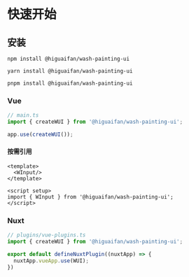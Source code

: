 # 快速开始

## 安装

``` shell
npm install @higuaifan/wash-painting-ui

yarn install @higuaifan/wash-painting-ui

pnpm install @higuaifan/wash-painting-ui
```

### Vue

``` typescript
// main.ts
import { createWUI } from '@higuaifan/wash-painting-ui';

app.use(createWUI());
```

#### 按需引用

``` vue
<template>
  <WInput/>
</template>

<script setup>
import { WInput } from '@higuaifan/wash-painting-ui';
</script>
```

### Nuxt

``` typescript
// plugins/vue-plugins.ts
import { createWUI } from '@higuaifan/wash-painting-ui';

export default defineNuxtPlugin((nuxtApp) => {
  nuxtApp.vueApp.use(WUI);
})
```
